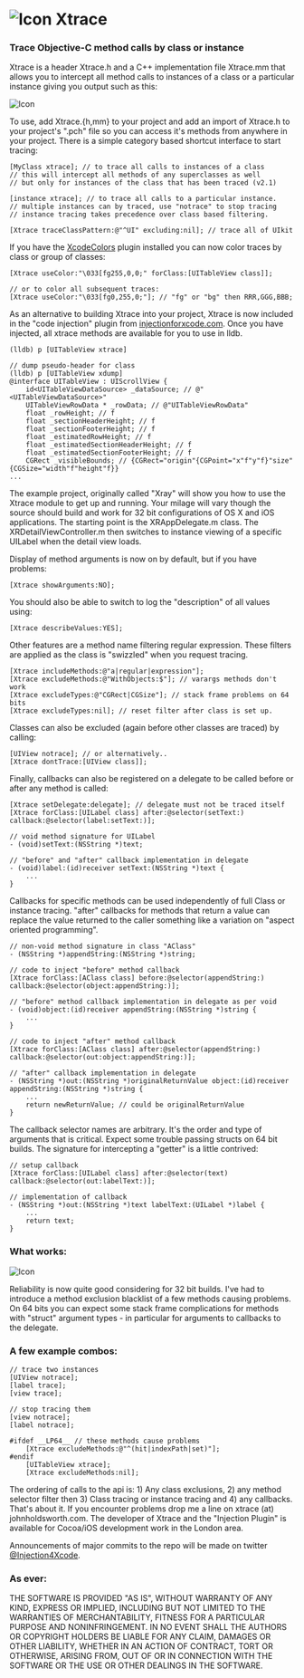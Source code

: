 # ![Icon](http://injectionforxcode.johnholdsworth.com/stethoscope.gif)  Xtrace

### Trace Objective-C method calls by class or instance

Xtrace is a header Xtrace.h and a C++ implementation file Xtrace.mm that allows
you to intercept all method calls to instances of a class or a particular instance
giving you output such as this:

![Icon](http://injectionforxcode.johnholdsworth.com/xtracec.png?flush=1)

To use, add Xtrace.{h,mm} to your project and add an import of Xtrace.h to your
project's ".pch" file so you can access it's methods from anywhere in your project.
There is a simple category based shortcut interface to start tracing:

	[MyClass xtrace]; // to trace all calls to instances of a class
	// this will intercept all methods of any superclasses as well
    // but only for instances of the class that has been traced (v2.1)
	
	[instance xtrace]; // to trace all calls to a particular instance.
	// multiple instances can by traced, use "notrace" to stop tracing
    // instance tracing takes precedence over class based filtering.
    
    [Xtrace traceClassPattern:@"^UI" excluding:nil]; // trace all of UIkit

If you have the [XcodeColors](https://github.com/johnno1962/XcodeColors) plugin
installed you can now color traces by class or group of classes:

    [Xtrace useColor:"\033[fg255,0,0;" forClass:[UITableView class]];
    
    // or to color all subsequent traces:
    [Xtrace useColor:"\033[fg0,255,0;"]; // "fg" or "bg" then RRR,GGG,BBB;

As an alternative to building Xtrace into your project, Xtrace is now included
in the "code injection" plugin from [injectionforxcode.com](http://injectionforxcode.com).
Once you have injected, all xtrace methods are available for you to use in lldb.

    (lldb) p [UITableView xtrace]

    // dump pseudo-header for class
    (lldb) p [UITableView xdump]
    @interface UITableView : UIScrollView {
        id<UITableViewDataSource> _dataSource; // @"<UITableViewDataSource>"
        UITableViewRowData * _rowData; // @"UITableViewRowData"
        float _rowHeight; // f
        float _sectionHeaderHeight; // f
        float _sectionFooterHeight; // f
        float _estimatedRowHeight; // f
        float _estimatedSectionHeaderHeight; // f
        float _estimatedSectionFooterHeight; // f
        CGRect _visibleBounds; // {CGRect="origin"{CGPoint="x"f"y"f}"size"{CGSize="width"f"height"f}}
    ...

The example project, originally called "Xray" will show you how to use the Xtrace module
to get up and running. Your milage will vary though the source should build and work for 
32 bit configurations of OS X and iOS applications. The starting point is the
XRAppDelegate.m class. The XRDetailViewController.m then switches to instance viewing
of a specific UILabel when the detail view loads.

Display of method arguments is now on by default, but if you have problems:

	[Xtrace showArguments:NO];
	
You should also be able to switch to log the "description" of all values using:

	[Xtrace describeValues:YES];
	
Other features are a method name filtering regular expression. These filters
are applied as the class is "swizzled" when you request tracing.

	[Xtrace includeMethods:@"a|regular|expression"];
	[Xtrace excludeMethods:@"WithObjects:$"]; // varargs methods don't work
	[Xtrace excludeTypes:@"CGRect|CGSize"]; // stack frame problems on 64 bits
    [Xtrace excludeTypes:nil]; // reset filter after class is set up.

Classes can also be excluded (again before other classes are traced) by calling:

    [UIView notrace]; // or alternatively..
	[Xtrace dontTrace:[UIView class]];
    
Finally, callbacks can also be registered on a delegate to be called before or after any method is called:

    [Xtrace setDelegate:delegate]; // delegate must not be traced itself
    [Xtrace forClass:[UILabel class] after:@selector(setText:) callback:@selector(label:setText:)];

    // void method signature for UILabel
    - (void)setText:(NSString *)text;

    // "before" and "after" callback implementation in delegate
    - (void)label:(id)receiver setText:(NSString *)text {
        ...
    }
    
Callbacks for specific methods can be used independently of full Class or instance tracing.
"after" callbacks for methods that return a value can replace the value returned to the caller
something like a variation on "aspect oriented programming".

    // non-void method signature in class "AClass"
    - (NSString *)appendString:(NSString *)string;

    // code to inject "before" method callback
    [Xtrace forClass:[AClass class] before:@selector(appendString:) callback:@selector(object:appendString:)];

    // "before" method callback implementation in delegate as per void
    - (void)object:(id)receiver appendString:(NSString *)string {
        ...
    }

    // code to inject "after" method callback
    [Xtrace forClass:[AClass class] after:@selector(appendString:) callback:@selector(out:object:appendString:)];

    // "after" callback implementation in delegate
    - (NSString *)out:(NSString *)originalReturnValue object:(id)receiver appendString:(NSString *)string {
        ...
        return newReturnValue; // could be originalReturnValue
    }
    
The callback selector names are arbitrary. It's the order and type of arguments that is critical.
Expect some trouble passing structs on 64 bit builds. The signature for intercepting a "getter"
is a little contrived:

    // setup callback
    [Xtrace forClass:[UILabel class] after:@selector(text) callback:@selector(out:labelText:)];

    // implementation of callback
    - (NSString *)out:(NSString *)text labelText:(UILabel *)label {
        ...
        return text;
    }

### What works:

![Icon](http://injectionforxcode.johnholdsworth.com/xtrace.png?flush=2)

Reliability is now quite good considering for 32 bit builds. I've had to introduce
a method exclusion blacklist of a few methods causing problems. On 64 bits 
you can expect some stack frame complications for methods with "struct" argument 
types - in particular for arguments to callbacks to the delegate.

### A few example combos:

    // trace two instances
    [UIView notrace];
    [label trace];
    [view trace];

    // stop tracing them
    [view notrace];
    [label notrace];
    
    #ifdef __LP64__ // these methods cause problems
        [Xtrace excludeMethods:@"^(hit|indexPath|set)"];
    #endif
        [UITableView xtrace];
        [Xtrace excludeMethods:nil];

The ordering of calls to the api is: 1) Any class exclusions, 2) any method selector filter then
3) Class tracing or instance tracing and 4) any callbacks. That's about it. If you encounter 
problems drop me a line on xtrace (at) johnholdsworth.com. The developer of Xtrace and the
"Injection Plugin" is available for Cocoa/iOS development work in the London area.

Announcements of major commits to the repo will be made on twitter [@Injection4Xcode](https://twitter.com/#!/@Injection4Xcode).

### As ever:

THE SOFTWARE IS PROVIDED "AS IS", WITHOUT WARRANTY OF ANY KIND, EXPRESS OR IMPLIED, 
INCLUDING BUT NOT LIMITED TO THE WARRANTIES OF MERCHANTABILITY, FITNESS FOR A PARTICULAR 
PURPOSE AND NONINFRINGEMENT. IN NO EVENT SHALL THE AUTHORS OR COPYRIGHT HOLDERS BE LIABLE 
FOR ANY CLAIM, DAMAGES OR OTHER LIABILITY, WHETHER IN AN ACTION OF CONTRACT, TORT OR OTHERWISE, 
ARISING FROM, OUT OF OR IN CONNECTION WITH THE SOFTWARE OR THE USE OR OTHER DEALINGS IN THE SOFTWARE.
